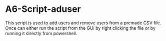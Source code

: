 # A6-Script-aduser
This script is used to add users and remove users from a premade CSV file.  Once can either run the script from the GUi by right clicking the file or by running it directly from powershell.
